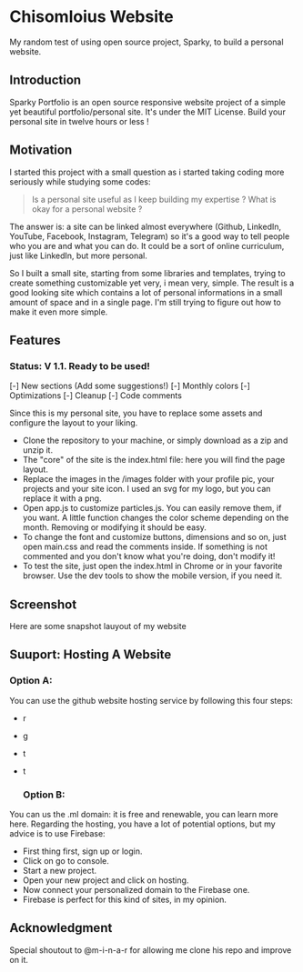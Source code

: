 # Chisomloius Website
My random test of using open source project,  Sparky, to build a  personal website.

## Introduction
Sparky Portfolio is an open source responsive website project of a simple yet beautiful portfolio/personal site. It's under the MIT License. Build your personal site in twelve hours or less !
## Motivation
I started this project with a small question as i started taking coding more seriously while studying some codes:
> Is a personal site useful as I keep building my expertise ?
> What is okay for a personal website ?

The answer is: a site can be linked almost everywhere (Github, LinkedIn, YouTube, Facebook, Instagram, Telegram) so it's a good way to tell people who you are and what you can do. It could be a sort of online curriculum, just like LinkedIn, but more personal.

So I built a small site, starting from some libraries and templates, trying to create something customizable yet very, i mean very, simple. The result is a good looking site which contains a lot of personal informations in a small amount of space and in a single page. I'm still trying to figure out how to make it even more simple.
 
## Features 
  ### Status: V 1.1. Ready to be used!
  [-] New sections (Add some suggestions!)
  [-] Monthly colors
  [-] Optimizations
  [-] Cleanup
  [-] Code comments

Since this is my personal site, you have to replace some assets and configure the layout to your liking.

- Clone the repository to your machine, or simply download as a zip and unzip it.
- The "core" of the site is the index.html file: here you will find the page layout.
- Replace the images in the /images folder with your profile pic, your projects and your site icon. I used an svg for my logo, but you can replace it with a png.
- Open app.js to customize particles.js. You can easily remove them, if you want. A little function changes the color scheme depending on the month. Removing or modifying it should be easy.
- To change the font and customize buttons, dimensions and so on, just open main.css and read the comments inside. If something is not commented and you don't know what you're doing, don't modify it!
- To test the site, just open the index.html in Chrome or in your favorite browser. Use the dev tools to show the mobile version, if you need it.

## Screenshot
Here are some snapshot lauyout of my website

  
## Suuport: Hosting A Website
  ### Option A:
You can use the github website hosting service by following this four steps:
- r
- g
- t
- t

  ### Option B:
You can us the .ml domain: it is free and renewable, you can learn more here. Regarding the hosting, you have a lot of potential options, but my advice is to use Firebase:

- First thing first, sign up or login.
- Click on go to console.
- Start a new project.
- Open your new project and click on hosting.
- Now connect your personalized domain to the Firebase one.
- Firebase is perfect for this kind of sites, in my opinion.
## Acknowledgment
Special shoutout to @m-i-n-a-r for allowing me clone his repo and improve on it.

